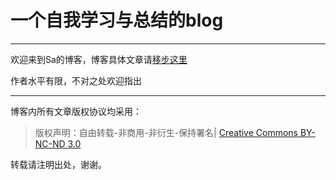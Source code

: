 # 一个自我学习与总结的blog

---

欢迎来到Sa的博客，博客具体文章请[移步这里](https://sangliang.github.io/Timing-House/)

作者水平有限，不对之处欢迎指出

---

博客内所有文章版权协议均采用：

> 版权声明：自由转载-非商用-非衍生-保持署名| [Creative Commons BY-NC-ND 3.0](https://creativecommons.org/licenses/by-nc-nd/3.0/deed.zh)

转载请注明出处，谢谢。